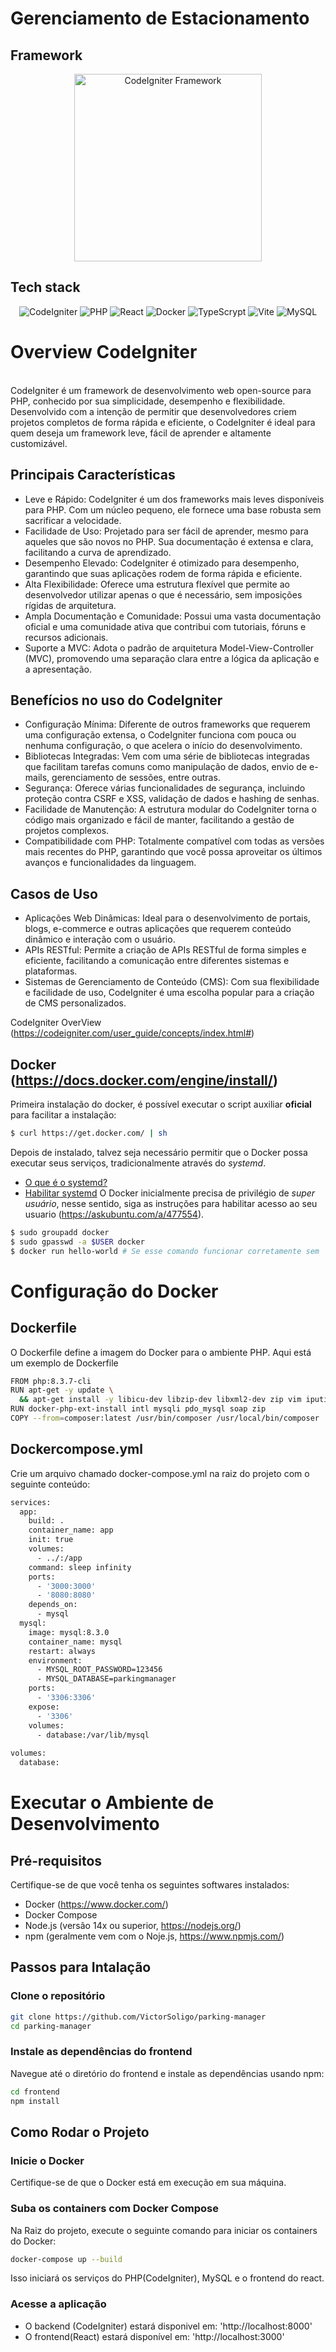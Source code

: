 # Gerenciamento de Estacionamento 

## Framework
<p align="center">
    <a href="https://codeigniter.com/" target="_blank">
        <img src="https://codeigniter.com/user_guide/_static/ci-logo-text.svg" width="300" alt="CodeIgniter Framework" />
    </a>
</p>

## Tech stack

<div align=center>
    
![CodeIgniter](https://img.shields.io/badge/CodeIgniter-%23EF4223.svg?style=for-the-badge&logo=codeIgniter&logoColor=white)
![PHP](https://img.shields.io/badge/php-%23777BB4.svg?style=for-the-badge&logo=php&logoColor=white)
![React](https://img.shields.io/badge/react-%2320232a.svg?style=for-the-badge&logo=react&logoColor=%2361DAFB)
![Docker](https://img.shields.io/badge/docker-%230db7ed.svg?style=for-the-badge&logo=docker&logoColor=white)
![TypeScrypt](https://img.shields.io/badge/typescript-%23007ACC.svg?style=for-the-badge&logo=typescript&logoColor=white)
![Vite](https://img.shields.io/badge/vite-%23646CFF.svg?style=for-the-badge&logo=vite&logoColor=white)
![MySQL](https://img.shields.io/badge/mysql-4479A1.svg?style=for-the-badge&logo=mysql&logoColor=white)
</div>

# Overview CodeIgniter
</summary>
<br>
CodeIgniter é um framework de desenvolvimento web open-source para PHP, conhecido por sua simplicidade, desempenho e flexibilidade. Desenvolvido com a intenção de permitir que desenvolvedores criem projetos completos de forma rápida e eficiente, o CodeIgniter é ideal para quem deseja um framework leve, fácil de aprender e altamente customizável.

## Principais Características
- Leve e Rápido: CodeIgniter é um dos frameworks mais leves disponíveis para PHP. Com um núcleo pequeno, ele fornece uma base robusta sem sacrificar a velocidade.
 - Facilidade de Uso: Projetado para ser fácil de aprender, mesmo para aqueles que são novos no PHP. Sua documentação é extensa e clara, facilitando a curva de aprendizado.
 - Desempenho Elevado: CodeIgniter é otimizado para desempenho, garantindo que suas aplicações rodem de forma rápida e eficiente.
 - Alta Flexibilidade: Oferece uma estrutura flexível que permite ao desenvolvedor utilizar apenas o que é necessário, sem imposições rígidas de arquitetura.
 - Ampla Documentação e Comunidade: Possui uma vasta documentação oficial e uma comunidade ativa que contribui com tutoriais, fóruns e recursos adicionais.
 - Suporte a MVC: Adota o padrão de arquitetura Model-View-Controller (MVC), promovendo uma separação clara entre a lógica da aplicação e a apresentação.

## Benefícios no uso do CodeIgniter
- Configuração Mínima: Diferente de outros frameworks que requerem uma configuração extensa, o CodeIgniter funciona com pouca ou nenhuma configuração, o que acelera o início do desenvolvimento.
- Bibliotecas Integradas: Vem com uma série de bibliotecas integradas que facilitam tarefas comuns como manipulação de dados, envio de e-mails, gerenciamento de sessões, entre outras.
- Segurança: Oferece várias funcionalidades de segurança, incluindo proteção contra CSRF e XSS, validação de dados e hashing de senhas.
- Facilidade de Manutenção: A estrutura modular do CodeIgniter torna o código mais organizado e fácil de manter, facilitando a gestão de projetos complexos.
- Compatibilidade com PHP: Totalmente compatível com todas as versões mais recentes do PHP, garantindo que você possa aproveitar os últimos avanços e funcionalidades da linguagem.

## Casos de Uso
- Aplicações Web Dinâmicas: Ideal para o desenvolvimento de portais, blogs, e-commerce e outras aplicações que requerem conteúdo dinâmico e interação com o usuário.
- APIs RESTful: Permite a criação de APIs RESTful de forma simples e eficiente, facilitando a comunicação entre diferentes sistemas e plataformas.
- Sistemas de Gerenciamento de Conteúdo (CMS): Com sua flexibilidade e facilidade de uso, CodeIgniter é uma escolha popular para a criação de CMS personalizados.

CodeIgniter OverView (https://codeigniter.com/user_guide/concepts/index.html#)

## Docker (https://docs.docker.com/engine/install/)
Primeira instalação do docker, é possível executar o script auxiliar **oficial** para facilitar a instalação:

```bash
$ curl https://get.docker.com/ | sh
```
Depois de instalado, talvez seja necessário permitir que o Docker possa executar seus serviços, tradicionalmente através do *systemd*. 
  * [O que é o systemd?](https://learn.microsoft.com/pt-br/windows/wsl/systemd#what-is-systemd-in-linux)
  * [Habilitar systemd](https://learn.microsoft.com/pt-br/windows/wsl/systemd#how-to-enable-systemd)
O Docker inicialmente precisa de privilégio de *super usuário*, nesse sentido, siga as instruções para habilitar acesso ao seu usuario (https://askubuntu.com/a/477554).

```bash
$ sudo groupadd docker
$ sudo gpasswd -a $USER docker
$ docker run hello-world # Se esse comando funcionar corretamente sem 'sudo', parabéns! Está tudo devidamente configurado. 
```
# Configuração do Docker
## Dockerfile
O Dockerfile define a imagem do Docker para o ambiente PHP. Aqui está um exemplo de Dockerfile
```bash
FROM php:8.3.7-cli
RUN apt-get -y update \
  && apt-get install -y libicu-dev libzip-dev libxml2-dev zip vim iputils-ping nodejs npm tmux
RUN docker-php-ext-install intl mysqli pdo_mysql soap zip 
COPY --from=composer:latest /usr/bin/composer /usr/local/bin/composer
```
## Dockercompose.yml
Crie um arquivo chamado docker-compose.yml na raiz do projeto com o seguinte conteúdo:
```bash
services:
  app:
    build: .
    container_name: app
    init: true
    volumes:
      - ../:/app
    command: sleep infinity
    ports:
      - '3000:3000'
      - '8080:8080'
    depends_on:
      - mysql
  mysql:
    image: mysql:8.3.0
    container_name: mysql
    restart: always
    environment:
      - MYSQL_ROOT_PASSWORD=123456
      - MYSQL_DATABASE=parkingmanager
    ports:
      - '3306:3306'
    expose:
      - '3306'
    volumes:
      - database:/var/lib/mysql
      
volumes:
  database:
```

# Executar o Ambiente de Desenvolvimento

## Pré-requisitos
Certifique-se de que você tenha os seguintes softwares instalados:
  - Docker (https://www.docker.com/)
  - Docker Compose
  - Node.js (versão 14x ou superior, https://nodejs.org/)
  - npm (geralmente vem com o Noje.js, https://www.npmjs.com/)

## Passos para Intalação
### Clone o repositório
``` bash
git clone https://github.com/VictorSoligo/parking-manager
cd parking-manager
```

### Instale as dependências do frontend
Navegue até o diretório do frontend e instale as dependências usando npm:
``` bash
cd frontend
npm install
```

## Como Rodar o Projeto
### Inicie o Docker
Certifique-se de que o Docker está em execução em sua máquina.

### Suba os containers com Docker Compose
Na Raiz do projeto, execute o seguinte comando para iniciar os containers do Docker:
``` bash
docker-compose up --build
```
Isso iniciará os serviços do PHP(CodeIgniter), MySQL e o frontend do react.

### Acesse a aplicação
  - O backend (CodeIgniter) estará disponivel em: 'http://localhost:8000'
  - O frontend(React) estará disponível em: 'http://localhost:3000'